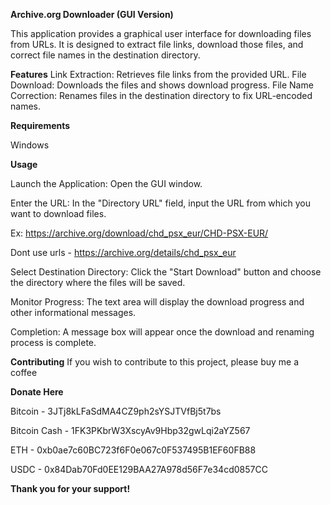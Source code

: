 **Archive.org Downloader (GUI Version)**

This application provides a graphical user interface for downloading files from URLs. It is designed to extract file links, download those files, and correct file names in the destination directory.

**Features**
Link Extraction: Retrieves file links from the provided URL.
File Download: Downloads the files and shows download progress.
File Name Correction: Renames files in the destination directory to fix URL-encoded names.

**Requirements**

Windows

**Usage**

Launch the Application: Open the GUI window.

Enter the URL: In the "Directory URL" field, input the URL from which you want to download files.

Ex: https://archive.org/download/chd_psx_eur/CHD-PSX-EUR/

Dont use urls - https://archive.org/details/chd_psx_eur

Select Destination Directory: Click the "Start Download" button and choose the directory where the files will be saved.

Monitor Progress: The text area will display the download progress and other informational messages.

Completion: A message box will appear once the download and renaming process is complete.

**Contributing**
If you wish to contribute to this project, please buy me a coffee

**Donate Here**

Bitcoin - 3JTj8kLFaSdMA4CZ9ph2sYSJTVfBj5t7bs

Bitcoin Cash - 1FK3PKbrW3XscyAv9Hbp32gwLqi2aYZ567

ETH - 0xb0ae7c60BC723f6F0e067c0F537495B1EF60FB88

USDC - 0x84Dab70Fd0EE129BAA27A978d56F7e34cd0857CC

**Thank you for your support!**
